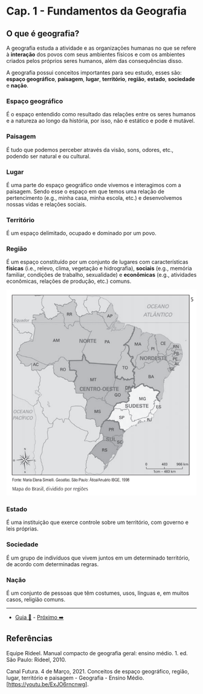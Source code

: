 # Cap. 1 - Fundamentos da Geografia

## O que é geografia?

A geografia estuda a atividade e as organizações humanas no que se refere à **interação** dos povos com seus ambientes físicos e com os ambientes criados pelos próprios seres humanos, além das consequências disso.

A geografia possui conceitos importantes para seu estudo, esses são: **espaço geográfico**, **paisagem**, **lugar**, **território**, **região**, **estado**, **sociedade** e **nação**.

### Espaço geográfico

É o espaço entendido como resultado das relações entre os seres humanos e a natureza ao longo da história, por isso, não é estático e pode é mutável.

### Paisagem

É tudo que podemos perceber através da visão, sons, odores, etc., podendo ser natural e ou cultural.

### Lugar

É uma parte do espaço geográfico onde vivemos e interagimos com a paisagem. Sendo esse o espaço em que temos uma relação de pertencimento (e.g., minha casa, minha escola, etc.) e desenvolvemos nossas vidas e relações sociais.

### Território

É um espaço delimitado, ocupado e dominado por um povo.

### Região

É um espaço constituído por um conjunto de lugares com características **físicas** (i.e., relevo, clima, vegetação e hidrografia), **sociais** (e.g., memória familiar, condições de trabalho, sexualidade) e **econômicas** (e.g., atividades econômicas, relações de produção, etc.) comuns.

![Mapa do Brasil dividido em regiões](https://github.com/hananitallyson/meus-estudos/blob/main/geografia/img/mapa-do-brasil-dividido-em-regioes.png)

### Estado

É uma instituição que exerce controle sobre um território, com governo e leis próprias.

### Sociedade

É um grupo de indivíduos que vivem juntos em um determinado território, de acordo com determinadas regras.

### Nação

É um conjunto de pessoas que têm costumes, usos, línguas e, em muitos casos, religião comuns.

---

- [Guia 📝](../guia-de-geografia.md) - [Próximo ➡️](1-fundamentos-da-geografia.md)

## Referências

Equipe Rideel. Manual compacto de geografia geral: ensino médio. 1. ed. São Paulo: Rideel, 2010.

Canal Futura. 4 de Março, 2021. Conceitos de espaço geográfico, região, lugar, território e paisagem - Geografia - Ensino Médio. [https://youtu.be/ExJO6rncnwg].
